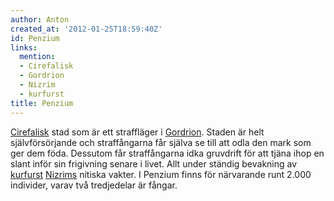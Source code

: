 ```yaml
---
author: Anton
created_at: '2012-01-25T18:59:40Z'
id: Penzium
links:
  mention:
  - Cirefalisk
  - Gordrion
  - Nizrim
  - kurfurst
title: Penzium
---
```


[Cirefalisk] stad som är ett straffläger i [Gordrion]. Staden är helt självförsörjande och
straffångarna får själva se till att odla den mark som ger dem föda. Dessutom får straffångarna idka
gruvdrift för att tjäna ihop en slant inför sin frigivning senare i livet. Allt under ständig
bevakning av [kurfurst][] [Nizrims] nitiska vakter. I Penzium finns för närvarande runt 2.000
individer, varav två tredjedelar är fångar.

  [Cirefalisk]: Cirefalisk
  [Gordrion]: Gordrion
  [kurfurst]: kurfurst
  [Nizrims]: Nizrim
